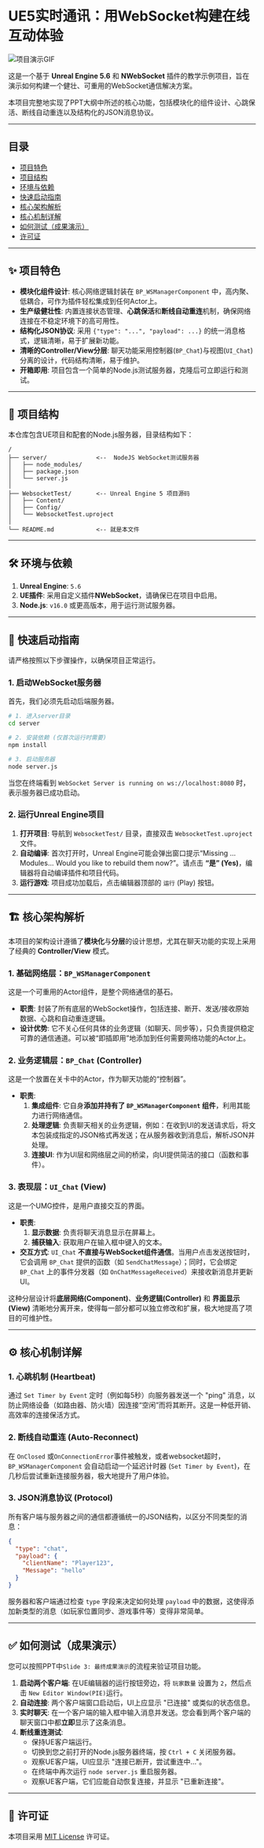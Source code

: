 # UE5实时通讯：用WebSocket构建在线互动体验

![项目演示GIF](https://media.githubusercontent.com/media/michael-chen2010/WebsocketTutorial-UE5.6/refs/heads/main/docs/demo.gif)

这是一个基于 **Unreal Engine 5.6** 和 **NWebSocket** 插件的教学示例项目，旨在演示如何构建一个健壮、可重用的WebSocket通信解决方案。

本项目完整地实现了PPT大纲中所述的核心功能，包括模块化的组件设计、心跳保活、断线自动重连以及结构化的JSON消息协议。

---

## 目录

- [项目特色](#-项目特色)
- [项目结构](#-项目结构)
- [环境与依赖](#-环境与依赖)
- [快速启动指南](#-快速启动指南)
- [核心架构解析](#-核心架构解析)
- [核心机制详解](#-核心机制详解)
- [如何测试（成果演示）](#-如何测试成果演示)
- [许可证](#-许可证)

---

## ✨ 项目特色

*   **模块化组件设计**: 核心网络逻辑封装在 `BP_WSManagerComponent` 中，高内聚、低耦合，可作为插件轻松集成到任何Actor上。
*   **生产级健壮性**: 内置连接状态管理、**心跳保活**和**断线自动重连**机制，确保网络连接在不稳定环境下的高可用性。
*   **结构化JSON协议**: 采用 `{"type": "...", "payload": ...}` 的统一消息格式，逻辑清晰，易于扩展新功能。
*   **清晰的Controller/View分层**: 聊天功能采用控制器(`BP_Chat`)与视图(`UI_Chat`)分离的设计，代码结构清晰，易于维护。
*   **开箱即用**: 项目包含一个简单的Node.js测试服务器，克隆后可立即运行和测试。

---

## 📂 项目结构

本仓库包含UE项目和配套的Node.js服务器，目录结构如下：

```
/
├── server/              <--  NodeJS WebSocket测试服务器
│   ├── node_modules/
│   ├── package.json
│   └── server.js
│
├── WebsocketTest/       <-- Unreal Engine 5 项目源码
│   ├── Content/
│   ├── Config/
│   └── WebsocketTest.uproject
│
└── README.md            <-- 就是本文件
```

---

## 🛠️ 环境与依赖

1.  **Unreal Engine**: `5.6`
2.  **UE插件**: 采用自定义插件**NWebSocket**，请确保已在项目中启用。
3.  **Node.js**: `v16.0` 或更高版本，用于运行测试服务器。

---

## 🚀 快速启动指南

请严格按照以下步骤操作，以确保项目正常运行。

### 1. 启动WebSocket服务器

首先，我们必须先启动后端服务器。

```bash
# 1. 进入server目录
cd server

# 2. 安装依赖 (仅首次运行时需要)
npm install

# 3. 启动服务器
node server.js
```

当您在终端看到 `WebSocket Server is running on ws://localhost:8080` 时，表示服务器已成功启动。

### 2. 运行Unreal Engine项目

1.  **打开项目**: 导航到 `WebsocketTest/` 目录，直接双击 `WebsocketTest.uproject` 文件。
2.  **自动编译**: 首次打开时，Unreal Engine可能会弹出窗口提示“Missing ... Modules... Would you like to rebuild them now?”。请点击 **“是” (Yes)**，编辑器将自动编译插件和项目代码。
3.  **运行游戏**: 项目成功加载后，点击编辑器顶部的 `运行` (Play) 按钮。

---

## 🏗️ 核心架构解析

本项目的架构设计遵循了**模块化**与**分层**的设计思想，尤其在聊天功能的实现上采用了经典的 **Controller/View** 模式。

### 1. 基础网络层：`BP_WSManagerComponent`
这是一个可重用的Actor组件，是整个网络通信的基石。
*   **职责**: 封装了所有底层的WebSocket操作，包括连接、断开、发送/接收原始数据、心跳和自动重连逻辑。
*   **设计优势**: 它不关心任何具体的业务逻辑（如聊天、同步等），只负责提供稳定可靠的通信通道。可以被“即插即用”地添加到任何需要网络功能的Actor上。

### 2. 业务逻辑层：`BP_Chat` (Controller)
这是一个放置在关卡中的Actor，作为聊天功能的“控制器”。
*   **职责**:
    1.  **集成组件**: 它自身**添加并持有了 `BP_WSManagerComponent` 组件**，利用其能力进行网络通信。
    2.  **处理逻辑**: 负责聊天相关的业务逻辑，例如：在收到UI的发送请求后，将文本包装成指定的JSON格式再发送；在从服务器收到消息后，解析JSON并处理。
    3.  **连接UI**: 作为UI层和网络层之间的桥梁，向UI提供简洁的接口（函数和事件）。

### 3. 表现层：`UI_Chat` (View)
这是一个UMG控件，是用户直接交互的界面。
*   **职责**:
    1.  **显示数据**: 负责将聊天消息显示在屏幕上。
    2.  **捕获输入**: 获取用户在输入框中键入的文本。
*   **交互方式**: `UI_Chat` **不直接与WebSocket组件通信**。当用户点击发送按钮时，它会调用 `BP_Chat` 提供的函数（如 `SendChatMessage`）；同时，它会绑定 `BP_Chat` 上的事件分发器（如 `OnChatMessageReceived`）来接收新消息并更新UI。

这种分层设计将**底层网络(Component)**、**业务逻辑(Controller)** 和 **界面显示(View)** 清晰地分离开来，使得每一部分都可以独立修改和扩展，极大地提高了项目的可维护性。

---

## ⚙️ 核心机制详解

### 1. 心跳机制 (Heartbeat)
通过 `Set Timer by Event` 定时（例如每5秒）向服务器发送一个 "ping" 消息，以防止网络设备（如路由器、防火墙）因连接“空闲”而将其断开。这是一种低开销、高效率的连接保活方式。

### 2. 断线自动重连 (Auto-Reconnect)
在 `OnClosed` 或`OnConnectionError`事件被触发，或者websocket超时，`BP_WSManagerComponent` 会自动启动一个延迟计时器 (`Set Timer by Event`)，在几秒后尝试重新连接服务器，极大地提升了用户体验。

### 3. JSON消息协议 (Protocol)
所有客户端与服务器之间的通信都遵循统一的JSON结构，以区分不同类型的消息：
```json
{
  "type": "chat",
  "payload": {
    "clientName": "Player123",
    "Message": "hello"
  }
}
```
服务器和客户端通过检查 `type` 字段来决定如何处理 `payload` 中的数据，这使得添加新类型的消息（如玩家位置同步、游戏事件等）变得非常简单。

---

## ✅ 如何测试（成果演示）

您可以按照PPT中`Slide 3: 最终成果演示`的流程来验证项目功能。

1.  **启动两个客户端**: 在UE编辑器的运行按钮旁边，将 `玩家数量` 设置为 `2`，然后点击 `New Editor Window(PIE)`运行。
2.  **自动连接**: 两个客户端窗口启动后，UI上应显示 "已连接" 或类似的状态信息。
3.  **实时聊天**: 在一个客户端的输入框中输入消息并发送。您会看到两个客户端的聊天窗口中都**立即**显示了这条消息。
4.  **断线重连测试**:
    *   保持UE客户端运行。
    *   切换到您之前打开的Node.js服务器终端，按 `Ctrl + C` 关闭服务器。
    *   观察UE客户端，UI应显示 "连接已断开，尝试重连中..."。
    *   在终端中再次运行 `node server.js` 重启服务器。
    *   观察UE客户端，它们应能自动恢复连接，并显示 "已重新连接"。

---

## 📄 许可证

本项目采用 [MIT License](LICENSE.md) 许可证。
